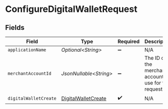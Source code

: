 # ConfigureDigitalWalletRequest


## Fields

| Field                                                                 | Type                                                                  | Required                                                              | Description                                                           |
| --------------------------------------------------------------------- | --------------------------------------------------------------------- | --------------------------------------------------------------------- | --------------------------------------------------------------------- |
| `applicationName`                                                     | *Optional\<String>*                                                   | :heavy_minus_sign:                                                    | N/A                                                                   |
| `merchantAccountId`                                                   | *JsonNullable\<String>*                                               | :heavy_minus_sign:                                                    | The ID of the merchant account to use for this request.               |
| `digitalWalletCreate`                                                 | [DigitalWalletCreate](../../models/components/DigitalWalletCreate.md) | :heavy_check_mark:                                                    | N/A                                                                   |